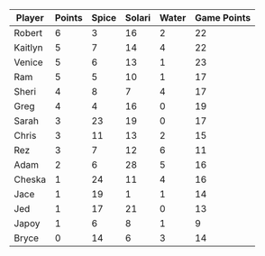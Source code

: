 | Player | Points | Spice | Solari | Water | Game Points |
| ------ | ------ | ----- | ------ | ----- | ----------- |
| Robert | 6 | 3 | 16 | 2 | 22 |
| Kaitlyn | 5 | 7 | 14 | 4 | 22 |
| Venice | 5 | 6 | 13 | 1 | 23 |
| Ram | 5 | 5 | 10 | 1 | 17 |
| Sheri | 4 | 8 | 7 | 4 | 17 |
| Greg | 4 | 4 | 16 | 0 | 19 |
| Sarah |3 | 23 | 19 | 0 | 17 |
| Chris | 3 | 11 | 13 | 2 | 15 |
| Rez | 3 | 7 | 12 | 6 | 11 |
| Adam | 2 | 6 | 28 | 5 | 16 |
| Cheska |1 | 24 | 11 |4 | 16 |
| Jace | 1 | 19 | 1 | 1 | 14 |
| Jed | 1 | 17 | 21 | 0 | 13 |
| Japoy | 1 | 6 | 8 | 1 | 9 |
| Bryce | 0 |14 | 6 | 3 | 14 |
